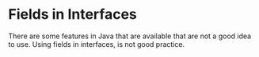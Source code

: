# Fields in Interfaces

There are some features in Java that are available that are not a good idea to use. Using fields in interfaces, is not good practice. 
